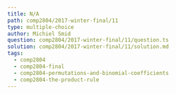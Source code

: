 ```yaml
---
title: N/A
path: comp2804/2017-winter-final/11
type: multiple-choice
author: Michiel Smid
question: comp2804/2017-winter-final/11/question.ts
solution: comp2804/2017-winter-final/11/solution.md
tags:
  - comp2804
  - comp2804-final
  - comp2804-permutations-and-binomial-coefficients
  - comp2804-the-product-rule
---
```

